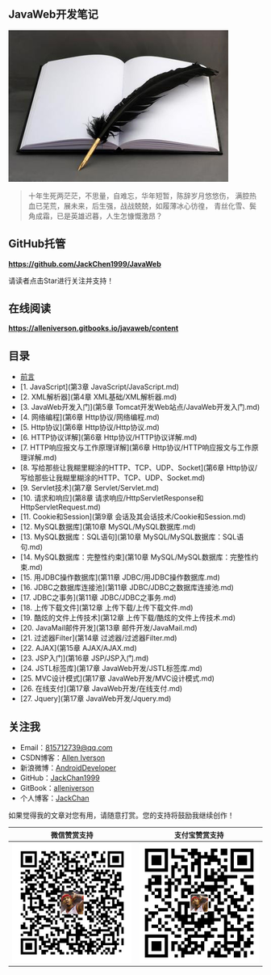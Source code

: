 ## JavaWeb开发笔记

![](assets/note.jpg)

> 十年生死两茫茫，不思量，自难忘，华年短暂，陈辞岁月悠悠伤，
> 满腔热血已芜荒，展未来，后生强，战战兢兢，如履薄冰心彷徨，
> 青丝化雪、鬓角成霜，已是英雄迟暮，人生怎慷慨激昂？

## GitHub托管

**https://github.com/JackChen1999/JavaWeb**

请读者点击Star进行关注并支持！

## 在线阅读

**https://alleniverson.gitbooks.io/javaweb/content**

## 目录

* [前言](README.md)
* [1. JavaScript](第3章 JavaScript/JavaScript.md)
* [2. XML解析器](第4章 XML基础/XML解析器.md)
* [3. JavaWeb开发入门](第5章 Tomcat开发Web站点/JavaWeb开发入门.md)
* [4. 网络编程](第6章 Http协议/网络编程.md)
* [5. Http协议](第6章 Http协议/Http协议.md)
* [6. HTTP协议详解](第6章 Http协议/HTTP协议详解.md)
* [7. HTTP响应报文与工作原理详解](第6章 Http协议/HTTP响应报文与工作原理详解.md)
* [8. 写给那些让我糊里糊涂的HTTP、TCP、UDP、Socket](第6章 Http协议/写给那些让我糊里糊涂的HTTP、TCP、UDP、Socket.md)
* [9. Servlet技术](第7章 Servlet/Servlet.md)
* [10. 请求和响应](第8章 请求响应/HttpServletResponse和HttpServletRequest.md)
* [11. Cookie和Session](第9章 会话及其会话技术/Cookie和Session.md)
* [12. MySQL数据库](第10章 MySQL/MySQL数据库.md)
* [13. MySQL数据库：SQL语句](第10章 MySQL/MySQL数据库：SQL语句.md)
* [14. MySQL数据库：完整性约束](第10章 MySQL/MySQL数据库：完整性约束.md)
* [15. 用JDBC操作数据库](第11章 JDBC/用JDBC操作数据库.md)
* [16. JDBC之数据库连接池](第11章 JDBC/JDBC之数据库连接池.md)
* [17. JDBC之事务](第11章 JDBC/JDBC之事务.md)
* [18. 上传下载文件](第12章 上传下载/上传下载文件.md)
* [19. 酷炫的文件上传技术](第12章 上传下载/酷炫的文件上传技术.md)
* [20. JavaMail邮件开发](第13章 邮件开发/JavaMail.md)
* [21. 过滤器Filter](第14章 过滤器/过滤器Filter.md)
* [22. AJAX](第15章 AJAX/AJAX.md)
* [23. JSP入门](第16章 JSP/JSP入门.md)
* [24. JSTL标签库](第17章 JavaWeb开发/JSTL标签库.md)
* [25. MVC设计模式](第17章 JavaWeb开发/MVC设计模式.md)
* [26. 在线支付](第17章 JavaWeb开发/在线支付.md)
* [27. Jquery](第17章 JavaWeb开发/Jquery.md)

## 关注我

- Email：<815712739@qq.com>
- CSDN博客：[Allen Iverson](http://blog.csdn.net/axi295309066)
- 新浪微博：[AndroidDeveloper](http://weibo.com/u/1848214604?topnav=1&wvr=6&topsug=1&is_all=1)
- GitHub：[JackChan1999](https://github.com/JackChan1999)
- GitBook：[alleniverson](https://www.gitbook.com/@alleniverson)
- 个人博客：[JackChan](https://jackchan1999.github.io/)

如果觉得我的文章对您有用，请随意打赏。您的支持将鼓励我继续创作！

|                  微信赞赏支持                  |                 支付宝赞赏支持                  |
| :--------------------------------------: | :--------------------------------------: |
| <img src="assets/weixin.png" width="300" /> | <img src="assets/支付宝.jpg" width="300" /> |
